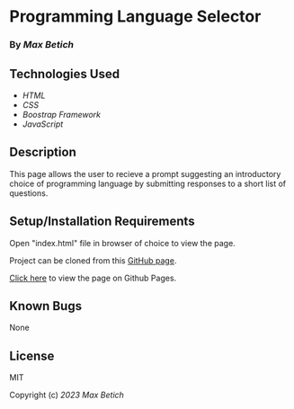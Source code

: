 # **Programming Language Selector**

### By _Max Betich_

## Technologies Used

* _HTML_
* _CSS_
* _Boostrap Framework_
* _JavaScript_

## Description

This page allows the user to recieve a prompt suggesting an introductory choice of programming language by submitting responses to a short list of questions.

## Setup/Installation Requirements

Open "index.html" file in browser of choice to view the page.

Project can be cloned from this [GitHub page](https://github.com/MaxBetich/language-suggester.git).

[Click here](https://maxbetich.github.io/language-suggester/) to view the page on Github Pages.

## Known Bugs

None

## License

MIT

Copyright (c) _2023_ _Max Betich_ 